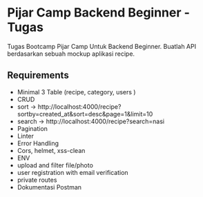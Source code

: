 # Pijar Camp Backend Beginner - Tugas
Tugas Bootcamp Pijar Camp Untuk Backend Beginner.
Buatlah API berdasarkan sebuah mockup aplikasi recipe.
## Requirements
- Minimal 3 Table (recipe, category, users )
- CRUD
- sort -> http://localhost:4000/recipe?sortby=created_at&sort=desc&page=1&limit=10
- search -> http://localhost:4000/recipe?search=nasi
- Pagination
- Linter
- Error Handling
- Cors, helmet, xss-clean
- ENV
- upload and filter file/photo
- user registration with email verification
- private routes
- Dokumentasi Postman
